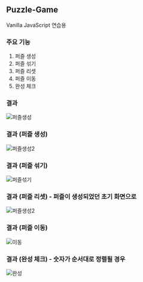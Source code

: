 ## Puzzle-Game
Vanilla JavaScript 연습용 

### 주요 기능
1. 퍼즐 생성
2. 퍼즐 섞기
3. 퍼즐 리셋
4. 퍼즐 이동
5. 완성 체크

### 결과 
![퍼즐생성](https://user-images.githubusercontent.com/55824972/101052018-7bffea80-35c9-11eb-9689-69bfb0b24ba8.png)

### 결과 (퍼즐 생성)
![퍼즐생성2](https://user-images.githubusercontent.com/55824972/101052024-7d311780-35c9-11eb-8bb7-f3446de7411a.png)

### 결과 (퍼즐 섞기)
![퍼즐섞기](https://user-images.githubusercontent.com/55824972/101052026-7d311780-35c9-11eb-8274-77ab3828f5e4.png)

### 결과 (퍼즐 리셋) - 퍼즐이 생성되었던 초기 화면으로
![퍼즐생성2](https://user-images.githubusercontent.com/55824972/101052024-7d311780-35c9-11eb-8bb7-f3446de7411a.png)

### 결과 (퍼즐 이동)
![이동](https://user-images.githubusercontent.com/55824972/101052881-7bb41f00-35ca-11eb-96bc-cbf46edf03e5.png)

### 결과 (완성 체크) - 숫자가 순서대로 정렬될 경우
![완성](https://user-images.githubusercontent.com/55824972/101052644-398add80-35ca-11eb-9afb-0d1de0b23807.png)
